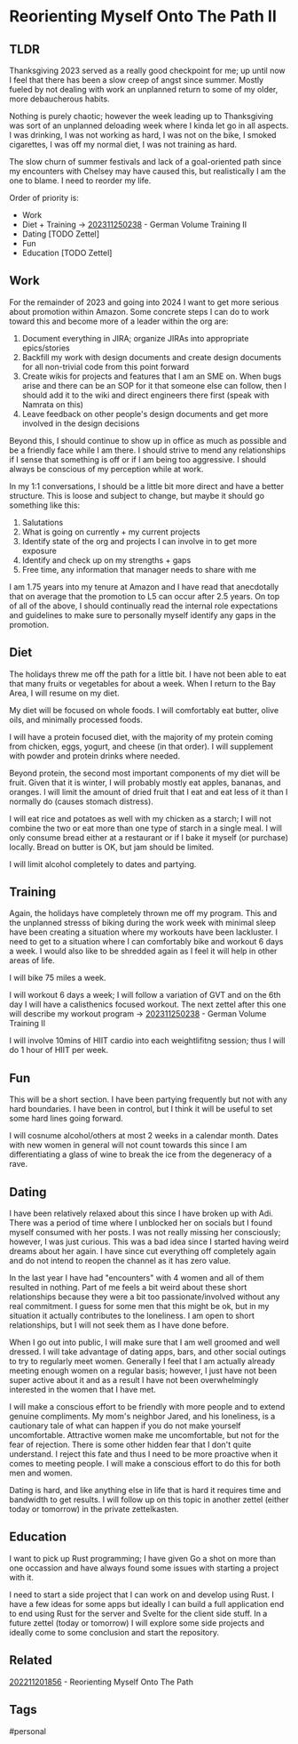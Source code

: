 # Reorienting Myself Onto The Path II

## TLDR
Thanksgiving 2023 served as a really good checkpoint for me; up until now I feel
that there has been a slow creep of angst since summer. Mostly fueled by not
dealing with work an unplanned return to some of my older, more debaucherous
habits.

Nothing is purely chaotic; however the week leading up to Thanksgiving was sort
of an unplanned deloading week where I kinda let go in all aspects. I was drinking,
I was not working as hard, I was not on the bike, I smoked cigarettes, I was off
my normal diet, I was not training as hard.

The slow churn of summer festivals and lack of a goal-oriented path since my
encounters with Chelsey may have caused this, but realistically I am the one to
blame. I need to reorder my life.

Order of priority is:
* Work
* Diet + Training -> [202311250238](../202311250238) - German Volume Training II
* Dating [TODO Zettel]
* Fun
* Education [TODO Zettel]


## Work
For the remainder of 2023 and going into 2024 I want to get more serious about
promotion within Amazon. Some concrete steps I can do to work toward this and
become more of a leader within the org are:

1. Document everything in JIRA; organize JIRAs into appropriate epics/stories
2. Backfill my work with design documents and create design documents for all
non-trivial code from this point forward
3. Create wikis for projects and features that I am an SME on. When bugs arise
and there can be an SOP for it that someone else can follow, then I should add 
it to the wiki and direct engineers there first (speak with Namrata on this)
4. Leave feedback on other people's design documents and get more involved in the
design decisions

Beyond this, I should continue to show up in office as much as possible and be
a friendly face while I am there. I should strive to mend any relationships if I
sense that something is off or if I am being too aggressive. I should always be
conscious of my perception while at work.

In my 1:1 conversations, I should be a little bit more direct and have a better
structure. This is loose and subject to change, but maybe it should go something
like this:

1. Salutations 
2. What is going on currently + my current projects 
3. Identify state of the org and projects I can involve in to get more exposure
4. Identify and check up on my strengths + gaps 
5. Free time, any information that manager needs to share with me 

I am 1.75 years into my tenure at Amazon and I have read that anecdotally that 
on average that the promotion to L5 can occur after 2.5 years. On top of all of 
the above, I should continually read the internal role expectations and guidelines
to make sure to personally myself identify any gaps in the promotion.

## Diet
The holidays threw me off the path for a little bit. I have not been able to eat
that many fruits or vegetables for about a week. When I return to the Bay Area,
I will resume on my diet. 

My diet will be focused on whole foods. I will comfortably eat butter, olive oils,
and minimally processed foods.

I will have a protein focused diet, with the majority of my protein coming from
chicken, eggs, yogurt, and cheese (in that order). I will supplement with powder
and protein drinks where needed.

Beyond protein, the second most important components of my diet will be fruit. 
Given that it is winter, I will probably mostly eat apples, bananas, and oranges.
I will limit the amount of dried fruit that I eat and eat less of it than I 
normally do (causes stomach distress).

I will eat rice and potatoes as well with my chicken as a starch; I will not
combine the two or eat more than one type of starch in a single meal. I will
only consume bread either at a restaurant or if I bake it myself (or purchase)
locally. Bread on butter is OK, but jam should be limited.

I will limit alcohol completely to dates and partying. 

## Training
Again, the holidays have completely thrown me off my program. This and the unplanned
stresss of biking during the work week with minimal sleep have been creating a 
situation where my workouts have been lackluster. I need to get to a situation
where I can comfortably bike and workout 6 days a week. I would also like to be
shredded again as I feel it will help in other areas of life.

I will bike 75 miles a week.

I will workout 6 days a week; I will follow a variation of GVT and on the 6th
day I will have a calisthenics focused workout. The next zettel after this one
will describe my workout program -> [202311250238](../202311250238) - German Volume Training II

I will involve 10mins of HIIT cardio into each weightlifitng session; thus I will
do 1 hour of HIIT per week.

## Fun
This will be a short section. I have been partying frequently but not with any
hard boundaries. I have been in control, but I think it will be useful to set some
hard lines going forward.

I will cosnume alcohol/others  at most 2 weeks in a calendar month. Dates with
new women in general will not count towards this since I am differentiating a 
glass of wine to break the ice from the degeneracy of a rave.

## Dating
I have been relatively relaxed about this since I have broken up with Adi. There
was a period of time where I unblocked her on socials but I found myself consumed
with her posts. I was not really missing her consciously; however, I was just
curious. This was a bad idea since I started having weird dreams about her again.
I have since cut everything off completely again and do not intend to reopen the
channel as it has zero value.

In the last year I have had "encounters" with 4 women and all of them resulted in
nothing. Part of me feels a bit weird about these short relationships because they
were a bit too passionate/involved without any real commitment. I guess for some
men that this might be ok, but in my situation it actually contributes to the
loneliness. I am open to short relationships, but I will not seek them as I have
done before.

When I go out into public, I will make sure that I am well groomed and well dressed.
I will take advantage of dating apps, bars, and other social outings to try to
regularly meet women. Generally I feel that I am actually already meeting enough
women on a regular basis; however, I just have not been super active about it
and as a result I have not been overwhelmingly interested in the women that I 
have met.

I will make a conscious effort to be friendly with more people and to extend 
genuine compliments. My mom's neighbor Jared, and his loneliness, is a cautionary
tale of what can happen if you do not make yourself uncomfortable. Attractive
women make me uncomfortable, but not for the fear of rejection. There is some 
other hidden fear that I don't quite understand. I reject this fate and thus I 
need to be more proactive when it comes to meeting people. I will make a conscious
effort to do this for both men and women.

Dating is hard, and like anything else in life that is hard it requires time and
bandwidth to get results. I will follow up on this topic in another zettel 
(either today or tomorrow) in the private zettelkasten.

## Education
I want to pick up Rust programming; I have given Go a shot on more than one 
occassion and have always found some issues with starting a project with it.

I need to start a side project that I can work on and develop using Rust. I have
a few ideas for some apps but ideally I can build a full application end to end
using Rust for the server and Svelte for the client side stuff. In a future zettel
(today or tomorrow) I will explore some side projects and ideally come to some
conclusion and start the repository.

## Related
[202211201856](../202211201856) - Reorienting Myself Onto The Path 

## Tags
#personal
